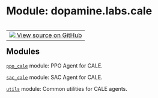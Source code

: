 <div itemscope itemtype="http://developers.google.com/ReferenceObject">
<meta itemprop="name" content="dopamine.labs.cale" />
<meta itemprop="path" content="Stable" />
</div>

# Module: dopamine.labs.cale

<!-- Insert buttons and diff -->

<table class="tfo-notebook-buttons tfo-api nocontent" align="left">
<td>
  <a target="_blank" href="https://github.com/google/dopamine/tree/master/dopamine/labs/cale/__init__.py">
    <img src="https://www.tensorflow.org/images/GitHub-Mark-32px.png" />
    View source on GitHub
  </a>
</td>
</table>







## Modules

[`ppo_cale`](../../dopamine/labs/cale/ppo_cale.md) module: PPO Agent for CALE.

[`sac_cale`](../../dopamine/labs/cale/sac_cale.md) module: SAC Agent for CALE.

[`utils`](../../dopamine/labs/cale/utils.md) module: Common utilities for CALE agents.

